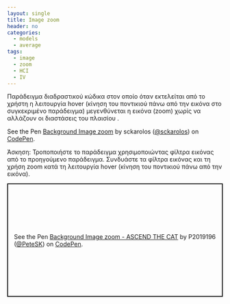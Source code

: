 ```yaml
---
layout: single
title: Image zoom
header: no
categories:
  - models
  - average
tags:
  - image
  - zoom
  - HCI
  - IV
---
```


Παράδειγμα διαδραστικού κώδικα στον οποίο όταν εκτελείται από το χρήστη η λειτουργία hover (κίνηση του ποντικιού πάνω από την εικόνα στο συγκεκριμένο παράδειγμα) μεγενθύνεται η εικόνα (zoom) χωρίς να αλλάζουν οι διαστάσεις του πλαισίου .

<p data-height="350" data-theme-id="17517" data-slug-hash="xwxrPb" data-default-tab="result" data-user="sckarolos" class='codepen'>See the Pen <a href='https://codepen.io/sckarolos/pen/xwxrPb/'>Background Image zoom</a> by sckarolos (<a href='https://codepen.io/sckarolos'>@sckarolos</a>) on <a href='https://codepen.io'>CodePen</a>.</p>
<script async src="//assets.codepen.io/assets/embed/ei.js"></script>

Άσκηση: Τροποποιήστε το παράδειγμα χρησιμοποιώντας φίλτρα εικόνας από το προηγούμενο παράδειγμα. Συνδυάστε τα φίλτρα εικόνας και τη χρήση zoom κατά τη λειτουργία hover (κίνηση του ποντικιού πάνω από την εικόνα).

<p class="codepen" data-height="265" data-theme-id="dark" data-default-tab="css,result" data-user="PeteSK" data-slug-hash="PozzZOJ" style="height: 265px; box-sizing: border-box; display: flex; align-items: center; justify-content: center; border: 2px solid; margin: 1em 0; padding: 1em;" data-pen-title="Background Image zoom - ASCEND THE CAT">
  <span>See the Pen <a href="https://codepen.io/PeteSK/pen/PozzZOJ">
  Background Image zoom - ASCEND THE CAT</a> by P2019196 (<a href="https://codepen.io/PeteSK">@PeteSK</a>)
  on <a href="https://codepen.io">CodePen</a>.</span>
</p>
<script async src="https://static.codepen.io/assets/embed/ei.js"></script>
